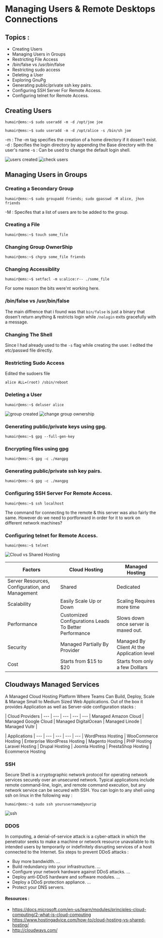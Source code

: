 # Managing Users & Remote Desktops Connections

## Topics :
* Creating Users
* Managing Users in Groups
* Restricting File Access
* /bin/false vs /usr/bin/false
* Restricting sudo access
* Deleting a User
* Exploring GnuPg
* Generating public/private ssh key pairs.
* Configuring SSH Server For Remote Access.
* Configuring telnet for Remote Access.

  

## Creating Users 

```console
humair@ems:~$ sudo useradd -m -d /opt/joe joe
```

```console
humair@ems:~$ sudo useradd -m -d /opt/alice -s /bin/sh joe
```

-m : The -m tag specifies the creation of a home directory if it dosen't exist.
-d : Specifies the login directory by appending the Base directory with the user's name 
-s : Can be used to change the default login shell.

![users created](https://i.ibb.co/qCrb5Pk/Screenshot-from-2020-02-12-05-20-44.png)
![check users](https://i.ibb.co/qCrb5Pk/Screenshot-from-2020-02-12-05-20-44.png)

## Managing Users in Groups

### Creating a Secondary Group
```console
humair@ems:~$ sudo groupadd friends; sudo gpasswd -M alice, jhon friends
```
-M : Specifes that a list of users are to be added to the group.

### Creating a File

```console
humair@ems:~$ touch some_file
```
### Changing Group OwnerShip
```console
humair@ems:~$ chgrp some_file friends
```
### Changing Accessiblity 
```console
humair@ems:~$ setfacl -m u:alice:r-- ./some_file
```
For some reason the bits were'nt working here.
### /bin/false vs /usr/bin/false

The main diffrence that i found was that `bin/false` is just a binary that dosen't return anything & restricts login while `/nologin` exits gracefully with a message.

### Changing The Shell 

Since I had already used to the `-s` flag while creating the user. I edited the etc/passwd file directly.


### Restricting Sudo Access
Edited the sudoers file 
```console
alice ALL=(root) /sbin/reboot
```
### Deleting a User

```console
humair@ems:~$ deluser alice
```

![group created](https://i.ibb.co/qCrb5Pk/Screenshot-from-2020-02-12-05-20-44.png)
![change group ownership](https://i.ibb.co/qCrb5Pk/Screenshot-from-2020-02-12-05-20-44.png)

### Generating public/private keys using gpg.

```console
humair@ems:~$ gpg --full-gen-key
```
### Encrypting files using gpg
```console
humair@ems:~$ gpg -c ./mangpg
```
### Generating public/private ssh key pairs.
```console
humair@ems:~$ gpg -c ./mangpg
```
### Configuring SSH Server For Remote Access.
```console
humair@ems:~$ ssh localhost
```
The command for connecting to the remote & this server was also fairly the same. However do we need to portforward in order for it to work on different network machines?
### Configuring telnet for Remote Access.

```console
humair@ems:~$ telnet
```

![Cloud vs Shared Hosting](https://www.hostingadvice.com/wp-content/uploads/2017/11/server-comparison.jpg)

Factors  | Cloud Hosting | Managed Hosting
-------- | --------------| ----------------|
Server Resources, Configuration, and Management|Shared | Dedicated
Scalability | Easily Scale Up or Down | Scaling Requires more time
Performance | Customized Configurations Leads To Better Performance | Slows down once server is maxed out.
Security | Managed Partially By Provider | Managed By Client At the Application level
Cost | Starts from $15 to $20 | Starts from only a few Dolllars

## Cloudways Managed Services
A Managed Cloud Hosting Platform Where Teams Can Build, Deploy, Scale & Manage Small to Medium Sized Web Applications. 
Out of the box it provides Application as well as Server-side configuration stacks :

| Cloud Providers |
--- | --- | --- | --- | --- |
 Managed Amazon Cloud | Managed Google Cloud | Managed DigitalOcean | Managed Linode | Managed Vultr |

| Applications |
--- | --- | --- | --- | --- |
WordPress Hosting | WooCommerce Hosting | Enterprise WordPress Hosting | Magento Hosting | PHP Hosting
Laravel Hosting | Drupal Hosting | Joomla Hosting | PrestaShop Hosting | Ecommerce Hosting

### SSH

Secure Shell is a cryptographic network protocol for operating network services securely over an unsecured network. Typical applications include remote command-line, login, and remote command execution, but any network service can be secured with SSH. 
You can login to any shell using ssh on linux in the following way :

```console
humair@ems:~$ sudo ssh yourusername@yourip
```
![ssh](https://i.ibb.co/qCrb5Pk/Screenshot-from-2020-02-12-05-20-44.png)
### DDOS
In computing, a denial-of-service attack is a cyber-attack in which the penetrator seeks to make a machine or network resource unavailable to its intended users by temporarily or indefinitely disrupting services of a host connected to the Internet.
Six steps to prevent DDoS attacks :
* Buy more bandwidth. ...
* Build redundancy into your infrastructure. ...
* Configure your network hardware against DDoS attacks. ...
* Deploy anti-DDoS hardware and software modules. ...
* Deploy a DDoS protection appliance. ...
* Protect your DNS servers.
#### Resources :
* https://docs.microsoft.com/en-us/learn/modules/principles-cloud-computing/2-what-is-cloud-computing
* https://www.hostingadvice.com/how-to/cloud-hosting-vs-shared-hosting/
* http://cloudways.com/
